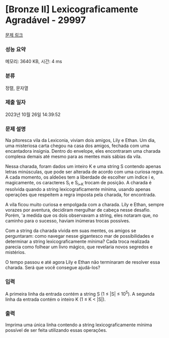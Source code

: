 # [Bronze II] Lexicograficamente Agradável - 29997 

[문제 링크](https://www.acmicpc.net/problem/29997) 

### 성능 요약

메모리: 3640 KB, 시간: 4 ms

### 분류

정렬, 문자열

### 제출 일자

2023년 10월 26일 14:39:52

### 문제 설명

<p>Na pitoresca vila da Lexiconia, viviam dois amigos, Lily e Ethan. Um dia, uma misteriosa carta chegou na casa dos amigos, fechada com uma encantadora insignia. Dentro do envelope, eles encontraram uma charada complexa demais até mesmo para as mentes mais sábias da vila.</p>

<p>Nessa charada, foram dados um inteiro K e uma string S contendo apenas letras minúsculas, que pode ser alterada de acordo com uma curiosa regra. A cada momento, os aldeões tem a liberdade de escolher um índice i e, magicamente, os caracteres S<sub>i</sub> e S<sub>i+K</sub> trocam de posição. A charada é resolvida quando a string lexicograficamente mínima, usando apenas operações que respeitem a regra imposta pela charada, for encontrada.</p>

<p>A vila ficou muito curiosa e empolgada com a charada. Lily e Ethan, sempre vorazes por aventura, decidiram mergulhar de cabeça nesse desafio. Porém, 'a medida que os dois observavam a string, eles notaram que, no caminho para o sucesso, haviam inúmeras trocas possíves.</p>

<p>Com a string da charada vívida em suas mentes, os amigos se perguntaram: como navegar nesse gigantesco mar de possibilidades e determinar a string lexicograficamente mínima? Cada troca realizada parecia como folhear um livro mágico, que revelaria novos segredos e mistérios.</p>

<p>O tempo passou e até agora Lily e Ethan não terminaram de resolver essa charada. Será que você consegue ajudá-los?</p>

### 입력 

 <p>A primeira linha da entrada contém a string S (1 ≤ |S| ≤ 10<sup>5</sup>). A segunda linha da entrada contém o inteiro K (1 ≤ K < |S|).</p>

### 출력 

 <p>Imprima uma única linha contendo a string lexicograficamente mínima possível de ser feita utilizando essas operações.</p>

